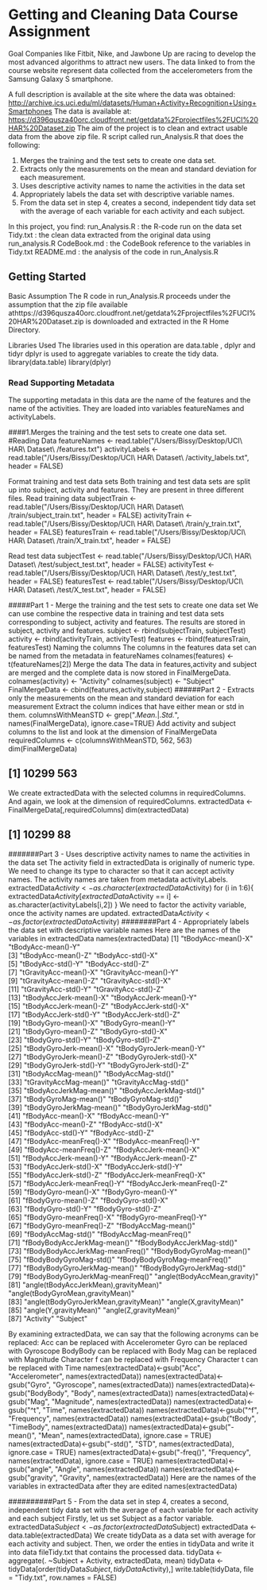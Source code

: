 # Getting and Cleaning Data Course Assignment
Goal
Companies like Fitbit, Nike, and Jawbone Up are racing to develop the most advanced algorithms to attract new users. The data linked to from the course website represent data collected from the accelerometers from the Samsung Galaxy S smartphone.

A full description is available at the site where the data was obtained:
http://archive.ics.uci.edu/ml/datasets/Human+Activity+Recognition+Using+Smartphones
The data is available at:
https://d396qusza40orc.cloudfront.net/getdata%2Fprojectfiles%2FUCI%20HAR%20Dataset.zip
The aim of the project is to clean and extract usable data from the above zip file. R script called run_Analysis.R that does the following: 

1. Merges the training and the test sets to create one data set.
2. Extracts only the measurements on the mean and standard deviation for each measurement.
3. Uses descriptive activity names to name the activities in the data set
4. Appropriately labels the data set with descriptive variable names.
5. From the data set in step 4, creates a second, independent tidy data set with the average of each variable for each activity and each subject.

In this project, you find:
run_Analysis.R : the R-code run on the data set
Tidy.txt : the clean data extracted from the original data using run_analysis.R
CodeBook.md : the CodeBook reference to the variables in Tidy.txt
README.md : the analysis of the code in run_Analysis.R

## Getting Started
Basic Assumption
The R code in run_Analysis.R proceeds under the assumption that the zip file available athttps://d396qusza40orc.cloudfront.net/getdata%2Fprojectfiles%2FUCI%20HAR%20Dataset.zip is downloaded and extracted in the R Home Directory.

Libraries Used
The libraries used in this operation are data.table , dplyr and  tidyr
dplyr is used to aggregate variables to create the tidy data.
library(data.table)
library(dplyr)

### Read Supporting Metadata
The supporting metadata in this data are the name of the features and the name of the activities. They are loaded into variables featureNames and activityLabels.

####1.Merges the training and the test sets to create one data set.
#Reading Data
featureNames <- read.table("/Users/Bissy/Desktop/UCI\ HAR\ Dataset\ /features.txt")
activityLabels <- read.table("/Users/Bissy/Desktop/UCI\ HAR\ Dataset\ /activity_labels.txt", header = FALSE)

Format training and test data sets
Both training and test data sets are split up into subject, activity and features. They are present in three different files.
Read training data
subjectTrain <- read.table("/Users/Bissy/Desktop/UCI\ HAR\ Dataset\ /train/subject_train.txt", header = FALSE)
activityTrain <- read.table("/Users/Bissy/Desktop/UCI\ HAR\ Dataset\ /train/y_train.txt", header = FALSE)
featuresTrain <- read.table("/Users/Bissy/Desktop/UCI\ HAR\ Dataset\ /train/X_train.txt", header = FALSE)

Read test data
subjectTest <- read.table("/Users/Bissy/Desktop/UCI\ HAR\ Dataset\ /test/subject_test.txt", header = FALSE)
activityTest <- read.table("/Users/Bissy/Desktop/UCI\ HAR\ Dataset\ /test/y_test.txt", header = FALSE)
featuresTest <- read.table("/Users/Bissy/Desktop/UCI\ HAR\ Dataset\ /test/X_test.txt", header = FALSE)

#####Part 1 - Merge the training and the test sets to create one data set
We can use combine the respective data in training and test data sets corresponding to subject, activity and features. The results are stored in subject, activity and features.
subject <- rbind(subjectTrain, subjectTest)
activity <- rbind(activityTrain, activityTest)
features <- rbind(featuresTrain, featuresTest)
Naming the columns
The columns in the features data set can be named from the metadata in featureNames
colnames(features) <- t(featureNames[2])
Merge the data
The data in features,activity and subject are merged and the complete data is now stored in FinalMergeData.
colnames(activity) <- "Activity"
colnames(subject) <- "Subject"
FinalMergeData <- cbind(features,activity,subject)
######Part 2 - Extracts only the measurements on the mean and standard deviation for each measurement
Extract the column indices that have either mean or std in them.
columnsWithMeanSTD <- grep(".*Mean.*|.*Std.*", names(FinalMergeData), ignore.case=TRUE)
Add activity and subject columns to the list and look at the dimension of FinalMergeData
requiredColumns <- c(columnsWithMeanSTD, 562, 563)
dim(FinalMergeData)
## [1] 10299   563
We create extractedData with the selected columns in requiredColumns. And again, we look at the dimension of requiredColumns.
extractedData <- FinalMergeData[,requiredColumns]
dim(extractedData)
## [1] 10299    88
#######Part 3 - Uses descriptive activity names to name the activities in the data set
The activity field in extractedData is originally of numeric type. We need to change its type to character so that it can accept activity names. The activity names are taken from metadata activityLabels.
extractedData$Activity <- as.character(extractedData$Activity)
for (i in 1:6){
extractedData$Activity[extractedData$Activity == i] <- as.character(activityLabels[i,2])
}
We need to factor the activity variable, once the activity names are updated.
extractedData$Activity <- as.factor(extractedData$Activity)
########Part 4 - Appropriately labels the data set with descriptive variable names
Here are the names of the variables in extractedData
names(extractedData)
[1] "tBodyAcc-mean()-X"                    "tBodyAcc-mean()-Y"                   
 [3] "tBodyAcc-mean()-Z"                    "tBodyAcc-std()-X"                    
 [5] "tBodyAcc-std()-Y"                     "tBodyAcc-std()-Z"                    
 [7] "tGravityAcc-mean()-X"                 "tGravityAcc-mean()-Y"                
 [9] "tGravityAcc-mean()-Z"                 "tGravityAcc-std()-X"                 
[11] "tGravityAcc-std()-Y"                  "tGravityAcc-std()-Z"                 
[13] "tBodyAccJerk-mean()-X"                "tBodyAccJerk-mean()-Y"               
[15] "tBodyAccJerk-mean()-Z"                "tBodyAccJerk-std()-X"                
[17] "tBodyAccJerk-std()-Y"                 "tBodyAccJerk-std()-Z"                
[19] "tBodyGyro-mean()-X"                   "tBodyGyro-mean()-Y"                  
[21] "tBodyGyro-mean()-Z"                   "tBodyGyro-std()-X"                   
[23] "tBodyGyro-std()-Y"                    "tBodyGyro-std()-Z"                   
[25] "tBodyGyroJerk-mean()-X"               "tBodyGyroJerk-mean()-Y"              
[27] "tBodyGyroJerk-mean()-Z"               "tBodyGyroJerk-std()-X"               
[29] "tBodyGyroJerk-std()-Y"                "tBodyGyroJerk-std()-Z"               
[31] "tBodyAccMag-mean()"                   "tBodyAccMag-std()"                   
[33] "tGravityAccMag-mean()"                "tGravityAccMag-std()"                
[35] "tBodyAccJerkMag-mean()"               "tBodyAccJerkMag-std()"               
[37] "tBodyGyroMag-mean()"                  "tBodyGyroMag-std()"                  
[39] "tBodyGyroJerkMag-mean()"              "tBodyGyroJerkMag-std()"              
[41] "fBodyAcc-mean()-X"                    "fBodyAcc-mean()-Y"                   
[43] "fBodyAcc-mean()-Z"                    "fBodyAcc-std()-X"                    
[45] "fBodyAcc-std()-Y"                     "fBodyAcc-std()-Z"                    
[47] "fBodyAcc-meanFreq()-X"                "fBodyAcc-meanFreq()-Y"               
[49] "fBodyAcc-meanFreq()-Z"                "fBodyAccJerk-mean()-X"               
[51] "fBodyAccJerk-mean()-Y"                "fBodyAccJerk-mean()-Z"               
[53] "fBodyAccJerk-std()-X"                 "fBodyAccJerk-std()-Y"                
[55] "fBodyAccJerk-std()-Z"                 "fBodyAccJerk-meanFreq()-X"           
[57] "fBodyAccJerk-meanFreq()-Y"            "fBodyAccJerk-meanFreq()-Z"           
[59] "fBodyGyro-mean()-X"                   "fBodyGyro-mean()-Y"                  
[61] "fBodyGyro-mean()-Z"                   "fBodyGyro-std()-X"                   
[63] "fBodyGyro-std()-Y"                    "fBodyGyro-std()-Z"                   
[65] "fBodyGyro-meanFreq()-X"               "fBodyGyro-meanFreq()-Y"              
[67] "fBodyGyro-meanFreq()-Z"               "fBodyAccMag-mean()"                  
[69] "fBodyAccMag-std()"                    "fBodyAccMag-meanFreq()"              
[71] "fBodyBodyAccJerkMag-mean()"           "fBodyBodyAccJerkMag-std()"           
[73] "fBodyBodyAccJerkMag-meanFreq()"       "fBodyBodyGyroMag-mean()"             
[75] "fBodyBodyGyroMag-std()"               "fBodyBodyGyroMag-meanFreq()"         
[77] "fBodyBodyGyroJerkMag-mean()"          "fBodyBodyGyroJerkMag-std()"          
[79] "fBodyBodyGyroJerkMag-meanFreq()"      "angle(tBodyAccMean,gravity)"         
[81] "angle(tBodyAccJerkMean),gravityMean)" "angle(tBodyGyroMean,gravityMean)"    
[83] "angle(tBodyGyroJerkMean,gravityMean)" "angle(X,gravityMean)"                
[85] "angle(Y,gravityMean)"                 "angle(Z,gravityMean)"                
[87] "Activity"                             "Subject"

By examining extractedData, we can say that the following acronyms can be replaced:
Acc can be replaced with Accelerometer
Gyro can be replaced with Gyroscope
BodyBody can be replaced with Body
Mag can be replaced with Magnitude
Character f can be replaced with Frequency
Character t can be replaced with Time
names(extractedData)<-gsub("Acc", "Accelerometer", names(extractedData))
names(extractedData)<-gsub("Gyro", "Gyroscope", names(extractedData))
names(extractedData)<-gsub("BodyBody", "Body", names(extractedData))
names(extractedData)<-gsub("Mag", "Magnitude", names(extractedData))
names(extractedData)<-gsub("^t", "Time", names(extractedData))
names(extractedData)<-gsub("^f", "Frequency", names(extractedData))
names(extractedData)<-gsub("tBody", "TimeBody", names(extractedData))
names(extractedData)<-gsub("-mean()", "Mean", names(extractedData), ignore.case = TRUE)
names(extractedData)<-gsub("-std()", "STD", names(extractedData), ignore.case = TRUE)
names(extractedData)<-gsub("-freq()", "Frequency", names(extractedData), ignore.case = TRUE)
names(extractedData)<-gsub("angle", "Angle", names(extractedData))
names(extractedData)<-gsub("gravity", "Gravity", names(extractedData))
Here are the names of the variables in extractedData after they are edited
names(extractedData)
<!-- ##[1] "TimeBodyAccelerometerMean()-X"                     "TimeBodyAccelerometerMean()-Y"                    
##[3] "TimeBodyAccelerometerMean()-Z"                     "TimeBodyAccelerometerSTD()-X"                     
##[5] "TimeBodyAccelerometerSTD()-Y"                      "TimeBodyAccelerometerSTD()-Z"                     
##[7] "TimeGravityAccelerometerMean()-X"                  "TimeGravityAccelerometerMean()-Y"                 
##[9] "TimeGravityAccelerometerMean()-Z"                  "TimeGravityAccelerometerSTD()-X"                  
##[11] "TimeGravityAccelerometerSTD()-Y"                   "TimeGravityAccelerometerSTD()-Z"                  
# [13] "TimeBodyAccelerometerJerkMean()-X"                 "TimeBodyAccelerometerJerkMean()-Y"                
# [15] "TimeBodyAccelerometerJerkMean()-Z"                 "TimeBodyAccelerometerJerkSTD()-X"                 
# [17] "TimeBodyAccelerometerJerkSTD()-Y"                  "TimeBodyAccelerometerJerkSTD()-Z"                 
# [19] "TimeBodyGyroscopeMean()-X"                         "TimeBodyGyroscopeMean()-Y"                        
# [21] "TimeBodyGyroscopeMean()-Z"                         "TimeBodyGyroscopeSTD()-X"                         
# [23] "TimeBodyGyroscopeSTD()-Y"                          "TimeBodyGyroscopeSTD()-Z"                         
# [25] "TimeBodyGyroscopeJerkMean()-X"                     "TimeBodyGyroscopeJerkMean()-Y"                    
# [27] "TimeBodyGyroscopeJerkMean()-Z"                     "TimeBodyGyroscopeJerkSTD()-X"                     
# [29] "TimeBodyGyroscopeJerkSTD()-Y"                      "TimeBodyGyroscopeJerkSTD()-Z"                     
# [31] "TimeBodyAccelerometerMagnitudeMean()"              "TimeBodyAccelerometerMagnitudeSTD()"              
# [33] "TimeGravityAccelerometerMagnitudeMean()"           "TimeGravityAccelerometerMagnitudeSTD()"           
# [35] "TimeBodyAccelerometerJerkMagnitudeMean()"          "TimeBodyAccelerometerJerkMagnitudeSTD()"          
# [37] "TimeBodyGyroscopeMagnitudeMean()"                  "TimeBodyGyroscopeMagnitudeSTD()"                  
# [39] "TimeBodyGyroscopeJerkMagnitudeMean()"              "TimeBodyGyroscopeJerkMagnitudeSTD()"              
# [41] "FrequencyBodyAccelerometerMean()-X"                "FrequencyBodyAccelerometerMean()-Y"               
# [43] "FrequencyBodyAccelerometerMean()-Z"                "FrequencyBodyAccelerometerSTD()-X"                
# [45] "FrequencyBodyAccelerometerSTD()-Y"                 "FrequencyBodyAccelerometerSTD()-Z"                
# [47] "FrequencyBodyAccelerometerMeanFreq()-X"            "FrequencyBodyAccelerometerMeanFreq()-Y"           
# [49] "FrequencyBodyAccelerometerMeanFreq()-Z"            "FrequencyBodyAccelerometerJerkMean()-X"           
# [51] "FrequencyBodyAccelerometerJerkMean()-Y"            "FrequencyBodyAccelerometerJerkMean()-Z"           
# [53] "FrequencyBodyAccelerometerJerkSTD()-X"             "FrequencyBodyAccelerometerJerkSTD()-Y"            
# [55] "FrequencyBodyAccelerometerJerkSTD()-Z"             "FrequencyBodyAccelerometerJerkMeanFreq()-X"       
# [57] "FrequencyBodyAccelerometerJerkMeanFreq()-Y"        "FrequencyBodyAccelerometerJerkMeanFreq()-Z"       
# [59] "FrequencyBodyGyroscopeMean()-X"                    "FrequencyBodyGyroscopeMean()-Y"                   
# [61] "FrequencyBodyGyroscopeMean()-Z"                    "FrequencyBodyGyroscopeSTD()-X"                    
# [63] "FrequencyBodyGyroscopeSTD()-Y"                     "FrequencyBodyGyroscopeSTD()-Z"                    
# [65] "FrequencyBodyGyroscopeMeanFreq()-X"                "FrequencyBodyGyroscopeMeanFreq()-Y"               
# [67] "FrequencyBodyGyroscopeMeanFreq()-Z"                "FrequencyBodyAccelerometerMagnitudeMean()"        
# [69] "FrequencyBodyAccelerometerMagnitudeSTD()"          "FrequencyBodyAccelerometerMagnitudeMeanFreq()"    
# [71] "FrequencyBodyAccelerometerJerkMagnitudeMean()"     "FrequencyBodyAccelerometerJerkMagnitudeSTD()"     
# [73] "FrequencyBodyAccelerometerJerkMagnitudeMeanFreq()" "FrequencyBodyGyroscopeMagnitudeMean()"            
# [75] "FrequencyBodyGyroscopeMagnitudeSTD()"              "FrequencyBodyGyroscopeMagnitudeMeanFreq()"        
# [77] "FrequencyBodyGyroscopeJerkMagnitudeMean()"         "FrequencyBodyGyroscopeJerkMagnitudeSTD()"         
# [79] "FrequencyBodyGyroscopeJerkMagnitudeMeanFreq()"     "Angle(TimeBodyAccelerometerMean,Gravity)"         
# [81] "Angle(TimeBodyAccelerometerJerkMean),GravityMean)" "Angle(TimeBodyGyroscopeMean,GravityMean)"         
# [83] "Angle(TimeBodyGyroscopeJerkMean,GravityMean)"      "Angle(X,GravityMean)"                             
# [85] "Angle(Y,GravityMean)"                              "Angle(Z,GravityMean)"                             
# [87] "Activity"                                          "Subject"
 -->

##########Part 5 - From the data set in step 4, creates a second, independent tidy data set with the average of each variable for each activity and each subject
Firstly, let us set Subject as a factor variable.
extractedData$Subject <- as.factor(extractedData$Subject)
extractedData <- data.table(extractedData)
We create tidyData as a data set with average for each activity and subject. Then, we order the enties in tidyData and write it into data fileTidy.txt that contains the processed data.
tidyData <- aggregate(. ~Subject + Activity, extractedData, mean)
tidyData <- tidyData[order(tidyData$Subject,tidyData$Activity),]
write.table(tidyData, file = "Tidy.txt", row.names = FALSE)